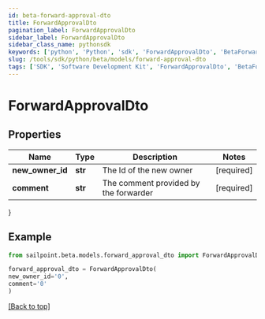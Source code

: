 ```yaml
---
id: beta-forward-approval-dto
title: ForwardApprovalDto
pagination_label: ForwardApprovalDto
sidebar_label: ForwardApprovalDto
sidebar_class_name: pythonsdk
keywords: ['python', 'Python', 'sdk', 'ForwardApprovalDto', 'BetaForwardApprovalDto'] 
slug: /tools/sdk/python/beta/models/forward-approval-dto
tags: ['SDK', 'Software Development Kit', 'ForwardApprovalDto', 'BetaForwardApprovalDto']
---
```


# ForwardApprovalDto


## Properties

Name | Type | Description | Notes
------------ | ------------- | ------------- | -------------
**new_owner_id** | **str** | The Id of the new owner | [required]
**comment** | **str** | The comment provided by the forwarder | [required]
}

## Example

```python
from sailpoint.beta.models.forward_approval_dto import ForwardApprovalDto

forward_approval_dto = ForwardApprovalDto(
new_owner_id='0',
comment='0'
)

```
[[Back to top]](#) 

